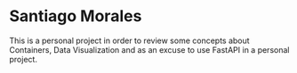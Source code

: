 # Santiago Morales

This is a personal project in order to review some concepts about Containers, Data Visualization and as an excuse to use FastAPI in a personal project.
